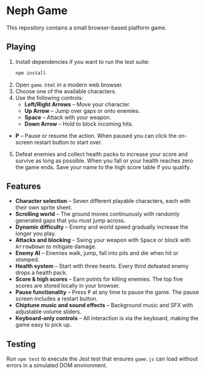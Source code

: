 # Neph Game

This repository contains a small browser-based platform game.

## Playing

1. Install dependencies if you want to run the test suite:
   ```bash
   npm install
   ```
2. Open `game.html` in a modern web browser.
3. Choose one of the available characters.
4. Use the following controls:
   - **Left/Right Arrows** – Move your character.
   - **Up Arrow** – Jump over gaps or onto enemies.
   - **Space** – Attack with your weapon.
   - **Down Arrow** – Hold to block incoming hits.
  - **P** – Pause or resume the action. When paused you can click the on-screen restart button to start over.
5. Defeat enemies and collect health packs to increase your score and survive as long as possible. When you fall or your health reaches zero the game ends. Save your name to the high score table if you qualify.

## Features

- **Character selection** – Seven different playable characters, each with their own sprite sheet.
- **Scrolling world** – The ground moves continuously with randomly generated gaps that you must jump across.
- **Dynamic difficulty** – Enemy and world speed gradually increase the longer you play.
- **Attacks and blocking** – Swing your weapon with <kbd>Space</kbd> or block with <kbd>ArrowDown</kbd> to mitigate damage.
- **Enemy AI** – Enemies walk, jump, fall into pits and die when hit or stomped.
- **Health system** – Start with three hearts. Every third defeated enemy drops a health pack.
- **Score & high scores** – Earn points for killing enemies. The top five scores are stored locally in your browser.
- **Pause functionality** – Press <kbd>P</kbd> at any time to pause the game. The pause screen includes a restart button.
- **Chiptune music and sound effects** – Background music and SFX with adjustable volume sliders.
- **Keyboard-only controls** – All interaction is via the keyboard, making the game easy to pick up.

## Testing

Run `npm test` to execute the Jest test that ensures `game.js` can load without errors in a simulated DOM environment.

